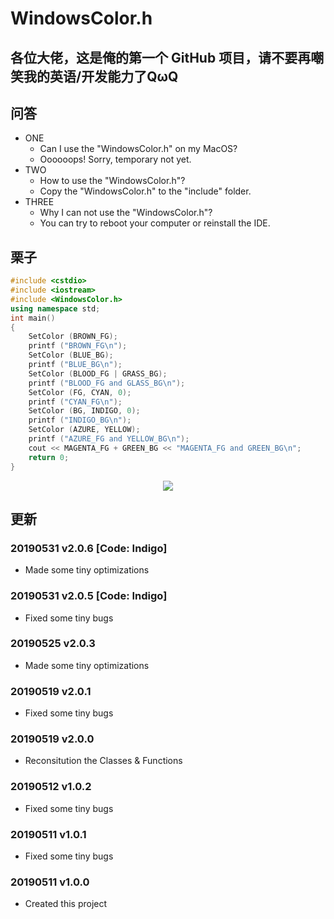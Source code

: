 # WindowsColor.h
## 各位大佬，这是俺的第一个 GitHub 项目，请不要再嘲笑我的英语/开发能力了QωQ
## 问答
* ONE
  - Can I use the "WindowsColor.h" on my MacOS?
  - Oooooops! Sorry, temporary not yet.
* TWO
  - How to use the "WindowsColor.h"?
  - Copy the "WindowsColor.h" to the "include" folder.
* THREE
  - Why I can not use the "WindowsColor.h"?
  - You can try to reboot your computer or reinstall the IDE.
## 栗子
```cpp
#include <cstdio>
#include <iostream>
#include <WindowsColor.h> 
using namespace std;
int main()
{
    SetColor (BROWN_FG);
    printf ("BROWN_FG\n");
    SetColor (BLUE_BG);
    printf ("BLUE_BG\n");
    SetColor (BLOOD_FG | GRASS_BG);
    printf ("BLOOD_FG and GLASS_BG\n");
    SetColor (FG, CYAN, 0);
    printf ("CYAN_FG\n");
    SetColor (BG, INDIGO, 0);
    printf ("INDIGO_BG\n");
    SetColor (AZURE, YELLOW);
    printf ("AZURE_FG and YELLOW_BG\n");
    cout << MAGENTA_FG + GREEN_BG << "MAGENTA_FG and GREEN_BG\n";
    return 0;
}
```
<div align=center>
    <img src="https://i.loli.net/2019/05/17/5cdecd0f6403079231.jpg" />
</div>

## 更新
### 20190531 v2.0.6 [Code: Indigo]
* Made some tiny optimizations
### 20190531 v2.0.5 [Code: Indigo]
* Fixed some tiny bugs
### 20190525 v2.0.3
* Made some tiny optimizations
### 20190519 v2.0.1
* Fixed some tiny bugs
### 20190519 v2.0.0
* Reconsitution the Classes & Functions
### 20190512 v1.0.2
* Fixed some tiny bugs
### 20190511 v1.0.1
* Fixed some tiny bugs
### 20190511 v1.0.0
* Created this project
